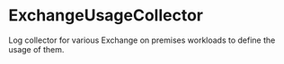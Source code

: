 # ExchangeUsageCollector
Log collector for various Exchange on premises workloads to define the usage of them.
